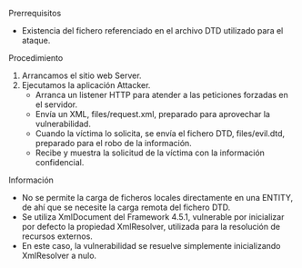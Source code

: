 Prerrequisitos

+ Existencia del fichero referenciado en el archivo DTD utilizado para el ataque.

Procedimiento

1. Arrancamos el sitio web Server.
2. Ejecutamos la aplicación Attacker.
	- Arranca un listener HTTP para atender a las peticiones forzadas en el servidor.
	- Envía un XML, files/request.xml, preparado para aprovechar la vulnerabilidad.
	- Cuando la víctima lo solicita, se envía el fichero DTD, files/evil.dtd, preparado para el robo de la información.
	- Recibe y muestra la solicitud de la víctima con la información confidencial.
	
Información

+ No se permite la carga de ficheros locales directamente en una ENTITY, de ahí que se necesite la carga remota del fichero DTD.
+ Se utiliza XmlDocument del Framework 4.5.1, vulnerable por inicializar por defecto la propiedad XmlResolver, utilizada para la resolución de recursos externos.
+ En este caso, la vulnerabilidad se resuelve simplemente inicializando XmlResolver a nulo.